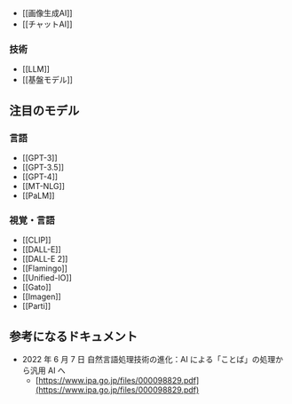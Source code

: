 - [[画像生成AI]]
- [[チャットAI]]

### 技術
- [[LLM]]
- [[基盤モデル]]


## 注目のモデル
### 言語
- [[GPT-3]]
- [[GPT-3.5]]
- [[GPT-4]]
- [[MT-NLG]]
- [[PaLM]]

### 視覚・言語
- [[CLIP]]
- [[DALL-E]]
- [[DALL-E 2]]
- [[Flamingo]]
- [[Unified-IO]]
- [[Gato]]
- [[Imagen]]
- [[Parti]]

## 参考になるドキュメント
- 2022 年 6 月 7 日 自然言語処理技術の進化：AI による「ことば」の処理から汎用 AI へ
	- [https://www.ipa.go.jp/files/000098829.pdf](https://www.ipa.go.jp/files/000098829.pdf)